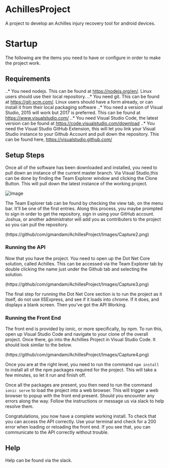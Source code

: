 # AchillesProject
A project to develop an Achilles injury recovery tool for android devices.

# Startup
The following are the items you need to have or configure in order to make the project work.

## Requirements
..* You need nodejs. This can be found at https://nodejs.org/en/. Linux users should use their local repository.
..* You need git. This can be found at https://git-scm.com/. Linux users should have a form already, or can install it from their local packaging software
..* You need a version of Visual Studio, 2015 will work but 2017 is preferred. This can be found at https://www.visualstudio.com/
..* You need Visual Studio Code, the latest version can be found at https://code.visualstudio.com/download
..* You need the Visual Studio GitHub Extension, this will let you link your Visual Studio instance to your Github Account and pull down the repository. This can be found here, https://visualstudio.github.com/

## Setup Steps

Once all of the software has been downloaded and installed, you need to pull down an instance of the current master branch. Via Visual Studio,this can be done by finding the Team Explorer window and clicking the Clone Button. This will pull down the latest instance of the working project.

![Image](../Images/Capture1.png?raw=true)

The Team Explorer tab can be found by checking the view tab, on the menu bar. It'll be one of the first entries. Along this process, you maybe prompted to sign in order to get the repository, sign in using your GitHub account. Joshua, or another administrator will add you as contributers to the project so you can pull the repository. 

(https://github/com/gmandam/AchillesProject/Images/Capture2.png)

### Running the API
Now that you have the project. You need to open up the Dot Net Core solution, called Achilles. This can be accessed via the Team Explorer tab by double clicking the name just under the Github tab and selecting the solution. 

(https://github/com/gmandam/AchillesProject/Images/Capture3.png)

The final step for running the Dot Net Core section is to run the project as it itself, do not use IISExpress, and see if it loads into chrome. If it does, and displays a blank screen. Then you've got the API Working.

### Running the Front End
The front end is provided by ionic, or more specifically, by npm. To run this, open up Visual Studio Code and navigate to your clone of the overall project. Once there, go into the Achillies Project in Visual Studio Code. It should look similar to the below.

(https://github/com/gmandam/AchillesProject/Images/Capture4.png)

Once you are at the right level, you need to run the command `npm install` to install all of the npm packages required for the project. This will take a few minutes, so let it run and finish off.

Once all the packages are present, you then need to run the command `ionic serve` to load the project into a web browser. This will trigger a web browser to popup with the front end present. Should you encounter any errors along the way. Follow the instructions or message us via slack to help resolve them.

Congratulations, you now have a complete working install. To check that you can access the API correctly. Use your terminal and check for a 200 error when loading or reloading the front end. If you see that, you can communicate to the API correctly without trouble.

## Help

Help can be found via the slack.
